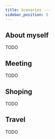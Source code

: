 ```yaml
---
title: Scenarios ---
sidebar_position: 5
---
```


## About myself

TODO

## Meeting

TODO

## Shoping

TODO

## Travel

TODO
